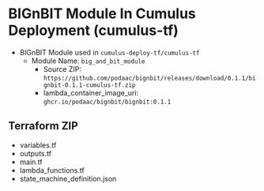 # BIGnBIT Module In Cumulus Deployment (cumulus-tf)
- BIGnBIT Module used in `cumulus-deploy-tf/cumulus-tf`
  - Module Name: `big_and_bit_module`
    - Source ZIP: `https://github.com/podaac/bignbit/releases/download/0.1.1/bignbit-0.1.1-cumulus-tf.zip`
    - lambda_container_image_uri: `ghcr.io/podaac/bignbit/bignbit:0.1.1`

## Terraform ZIP

- variables.tf
- outputs.tf
- main.tf
- lambda_functions.tf
- state_machine_definition.json
